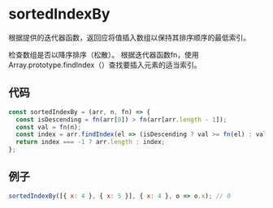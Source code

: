 # sortedIndexBy

根据提供的迭代器函数，返回应将值插入数组以保持其排序顺序的最低索引。

检查数组是否以降序排序（松散）。
根据迭代器函数fn，使用Array.prototype.findIndex（）查找要插入元素的适当索引。

## 代码

```js
const sortedIndexBy = (arr, n, fn) => {
  const isDescending = fn(arr[0]) > fn(arr[arr.length - 1]);
  const val = fn(n);
  const index = arr.findIndex(el => (isDescending ? val >= fn(el) : val <= fn(el)));
  return index === -1 ? arr.length : index;
};
```

## 例子

```js
sortedIndexBy([{ x: 4 }, { x: 5 }], { x: 4 }, o => o.x); // 0
```
